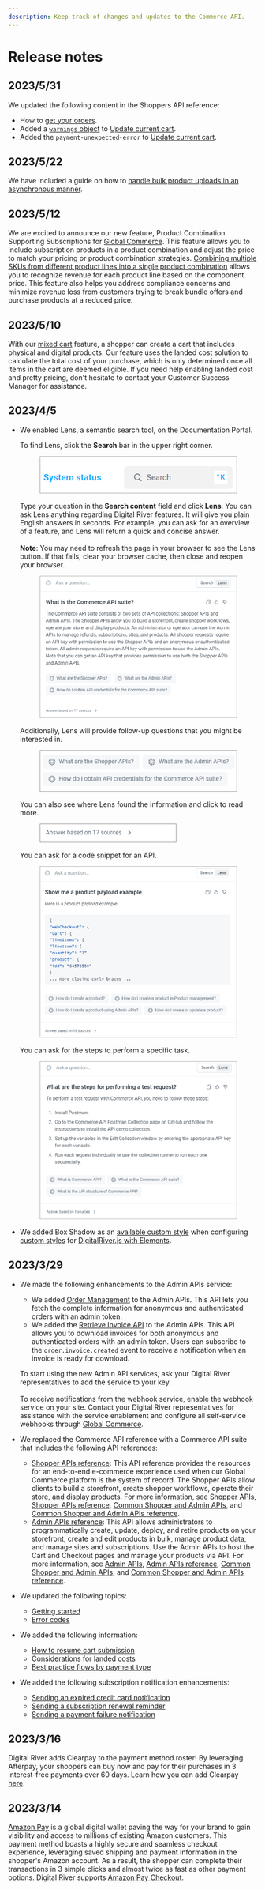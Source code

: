 ```yaml
---
description: Keep track of changes and updates to the Commerce API.
---
```


# Release notes

## 2023/5/31

We updated the following content in the Shoppers API reference:

* How to [get your orders](https://www.digitalriver.com/docs/commerce-shopper-api/#tag/Order-Lookup/paths/\~1v1\~1shoppers\~1order-lookup/post).
* Added a [`warnings` object](../../common-shopper-and-admin-apis/error-codes/warnings-object/) to [Update current cart](https://www.digitalriver.com/docs/commerce-shopper-api/#tag/Carts/paths/\~1v1\~1shoppers\~1me\~1carts\~1active/post).
* Added the `payment-unexpected-error` to [Update current cart](https://www.digitalriver.com/docs/commerce-shopper-api/#tag/Carts/paths/\~1v1\~1shoppers\~1me\~1carts\~1active/post).

## 2023/5/22

We have included a guide on how to [handle bulk product uploads in an asynchronous manner](../../admin-apis/product-management/bulk-operation/asynchronous-bulk-operations/).

## 2023/5/12

We are excited to announce our new feature, Product Combination Supporting Subscriptions for [Global Commerce](https://gc.digitalriver.com/gc/ent/login.do). This feature allows you to include subscription products in a product combination and adjust the price to match your pricing or product combination strategies. [Combining multiple SKUs from different product lines into a single product combination](https://help.digitalriver.com/help/gc/Products/Products/Creating-product-combinations-with-components.htm#top) allows you to recognize revenue for each product line based on the component price. This feature also helps you address compliance concerns and minimize revenue loss from customers trying to break bundle offers and purchase products at a reduced price.

## 2023/5/10

With our [mixed cart](../../shopper-apis/cart/pricing/landed-costs/mixed-cart-support.md) feature, a shopper can create a cart that includes physical and digital products. Our feature uses the landed cost solution to calculate the total cost of your purchase, which is only determined once all items in the cart are deemed eligible. If you need help enabling landed cost and pretty pricing, don't hesitate to contact your Customer Success Manager for assistance.

## 2023/4/5

*   We enabled Lens, a semantic search tool, on the Documentation Portal.&#x20;

    To find Lens, click the **Search** bar in the upper right corner.&#x20;

    <div align="left">

    <figure><img src="../../.gitbook/assets/search-bar.png" alt=""><figcaption></figcaption></figure>

    </div>

    Type your question in the **Search content** field and click **Lens**. You can ask Lens anything regarding Digital River features. It will give you plain English answers in seconds. For example, you can ask for an overview of a feature, and Lens will return a quick and concise answer.\
    \
    **Note**: You may need to refresh the page in your browser to see the Lens button. If that fails, clear your browser cache, then close and reopen your browser.

    <div align="left">

    <figure><img src="../../.gitbook/assets/Search content Commerce API.png" alt=""><figcaption></figcaption></figure>

    </div>

    Additionally, Lens will provide follow-up questions that you might be interested in.&#x20;

    <div align="left">

    <figure><img src="../../.gitbook/assets/Follow up questions Commerce API.png" alt=""><figcaption></figcaption></figure>

    </div>

    You can also see where Lens found the information and click to read more.

    <div align="left">

    <figure><img src="../../.gitbook/assets/Information locations Commerce API.png" alt=""><figcaption></figcaption></figure>

    </div>

    You can ask for a code snippet for an API.

    <div align="left">

    <figure><img src="../../.gitbook/assets/Code example Commerce API.png" alt=""><figcaption></figcaption></figure>

    </div>

    You can ask for the steps to perform a specific task.

    <div align="left">

    <figure><img src="../../.gitbook/assets/Steps for performing a test request Commerce API.png" alt=""><figcaption></figcaption></figure>

    </div>
* We added Box Shadow as an [available custom style](../reference/elements/#available-custom-styles) when configuring [custom styles](../reference/elements/#custom-styles) for [DigitalRiver.js with Elements](../../payments/payments-solutions/digitalriver.js/).

## 2023/3/29

*   We made the following enhancements to the Admin APIs service:

    * We added [Order Management](https://www.digitalriver.com/docs/commerce-admin-api/#tag/Refund) to the Admin APIs. This API lets you fetch the complete information for anonymous and authenticated orders with an admin token.&#x20;
    * We added the [Retrieve Invoice API](https://www.digitalriver.com/docs/commerce-admin-api/#tag/Retrieve-Invoice) to the Admin APIs. This API allows you to download invoices for both anonymous and authenticated orders with an admin token. Users can subscribe to the `order.invoice.created` event to receive a notification when an invoice is ready for download.

    To start using the new Admin API services, ask your Digital River representatives to add the service to your key. \
    \
    To receive notifications from the webhook service, enable the webhook service on your site. Contact your Digital River representatives for assistance with the service enablement and configure all self-service webhooks through [Global Commerce](https://gc.digitalriver.com/gc/ent/login.do).
* We replaced the Commerce API reference with a Commerce API suite that includes the following API references:&#x20;
  * [Shopper APIs reference](https://www.digitalriver.com/docs/commerce-shopper-api/): This API reference provides the resources for an end-to-end e-commerce experience used when our Global Commerce platform is the system of record. The Shopper APIs allow clients to build a storefront, create shopper workflows, operate their store, and display products. For more information, see [Shopper APIs](broken-reference), [Shopper APIs reference](../shopper-apis-reference/), [Common Shopper and Admin APIs](broken-reference), and [Common Shopper and Admin APIs reference](../common-shoppers-and-admin-apis-reference/).&#x20;
  * [Admin APIs reference](https://www.digitalriver.com/docs/commerce-admin-api/): This API allows administrators to programmatically create, update, deploy, and retire products on your storefront, create and edit products in bulk, manage product data, and manage sites and subscriptions. Use the Admin APIs to host the Cart and Checkout pages and manage your products via API. For more information, see [Admin APIs](broken-reference), [Admin APIs reference](../admin-apis-reference/), [Common Shopper and Admin APIs](broken-reference), and [Common Shopper and Admin APIs reference](../common-shoppers-and-admin-apis-reference/).
* We updated the following topics:&#x20;
  * [Getting started ](../../master/getting-started/)
  * [Error codes](../../common-shopper-and-admin-apis/error-codes/)&#x20;
* We added the following information:&#x20;
  * [How to resume cart submission](../../shopper-apis/cart/resuming-cart-submission.md)
  * [Considerations](../../shopper-apis/cart/pricing/landed-costs/#considerations) for [landed costs](../../shopper-apis/cart/pricing/landed-costs/)
  * [Best practice flows by payment type](../../payments/sources/using-the-source-identifier.md#best-practice-flows-by-payment-type)
* We added the following subscription notification enhancements:
  * [Sending an expired credit card notification](../../admin-apis/subscription-management/subscription-notifications/sending-an-expired-credit-card-notification.md)
  * [Sending a subscription renewal reminder](../../admin-apis/subscription-management/subscription-notifications/sending-a-subscription-renewal-reminder-notification.md)
  * [Sending a payment failure notification](../../admin-apis/subscription-management/subscription-notifications/sending-a-payment-failure-notification.md)

## 2023/3/16

Digital River adds Clearpay to the payment method roster! By leveraging Afterpay, your shoppers can buy now and pay for their purchases in 3 interest-free payments over 60 days. Learn how you can add Clearpay [here](../../payments/supported-payment-methods/clearpay.md).

## 2023/3/14

[Amazon Pay](../../payments/supported-payment-methods/amazon-pay.md) is a global digital wallet paving the way for your brand to gain visibility and access to millions of existing Amazon customers. This payment method boasts a highly secure and seamless checkout experience, leveraging saved shipping and payment information in the shopper's Amazon account. As a result, the shopper can complete their transactions in 3 simple clicks and almost twice as fast as other payment options. Digital River supports [Amazon Pay Checkout](../../payments/supported-payment-methods/amazon-pay.md#how-it-works).
